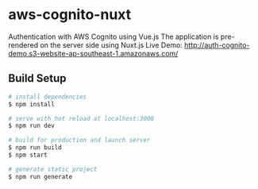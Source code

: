 # aws-cognito-nuxt

Authentication with AWS Cognito using Vue.js
The application is pre-rendered on the server side using Nuxt.js
Live Demo: http://auth-cognito-demo.s3-website-ap-southeast-1.amazonaws.com/

## Build Setup

``` bash
# install dependencies
$ npm install

# serve with hot reload at localhost:3000
$ npm run dev

# build for production and launch server
$ npm run build
$ npm start

# generate static project
$ npm run generate
```

